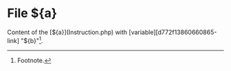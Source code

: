 <!-- markdownlint-disable -->

# File ${a}

Content of the [${a}](Instruction.php) with [variable][d772f13860660865-link] "${b}"[^d772f13860660865-1].

[d772f13860660865-link]: Instruction.php

[^d772f13860660865-1]: Footnote.
